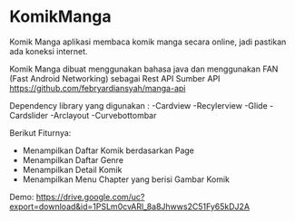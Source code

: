 # KomikManga
Komik Manga aplikasi membaca komik manga secara online, jadi pastikan ada koneksi internet.

Komik Manga dibuat menggunakan bahasa java dan menggunakan FAN (Fast Android Networking) sebagai Rest API
Sumber API https://github.com/febryardiansyah/manga-api

Dependency library yang digunakan : 
-Cardview
-Recylerview
-Glide
-Cardslider
-Arclayout
-Curvebottombar

Berikut Fiturnya:
- Menampilkan Daftar Komik berdasarkan Page
- Menampilkan Daftar Genre
- Menampilkan Detail Komik
- Menampilkan Menu Chapter yang berisi Gambar Komik

Demo:
https://drive.google.com/uc?export=download&id=1PSLm0cvARl_8a8Jhwws2C51Fy65kDJ2A
